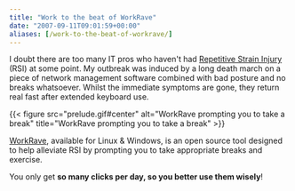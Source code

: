 ```yaml
---
title: "Work to the beat of WorkRave"
date: "2007-09-11T09:01:59+00:00"
aliases: [/work-to-the-beat-of-workrave/]
---
```


I doubt there are too many IT pros who haven't had [Repetitive Strain Injury](https://en.wikipedia.org/wiki/Repetitive_strain_injury) (RSI) at some point. My outbreak was induced by a long death march on a piece of network management software combined with bad posture and no breaks whatsoever. Whilst the immediate symptoms are gone, they return real fast after extended keyboard use.

{{< figure src="prelude.gif#center" alt="WorkRave prompting you to take a break" title="WorkRave prompting you to take a break" >}}

[WorkRave](http://www.workrave.org/), available for Linux &amp; Windows, is an open source tool designed to help alleviate RSI by prompting you to take appropriate breaks and exercise.

You only get **so many clicks per day, so you better use them wisely**!
